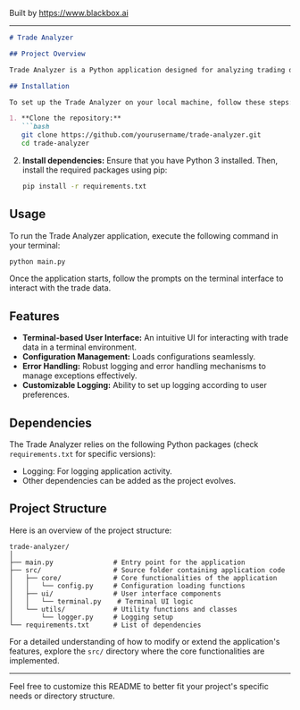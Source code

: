
Built by https://www.blackbox.ai

---

```markdown
# Trade Analyzer

## Project Overview

Trade Analyzer is a Python application designed for analyzing trading data. It provides a terminal-based user interface that allows users to load, view, and manipulate trade information conveniently. This project aims to simplify the process of trade analysis, making it accessible and efficient for traders and data analysts.

## Installation

To set up the Trade Analyzer on your local machine, follow these steps:

1. **Clone the repository:**
   ```bash
   git clone https://github.com/yourusername/trade-analyzer.git
   cd trade-analyzer
   ```

2. **Install dependencies:**
   Ensure that you have Python 3 installed. Then, install the required packages using pip:
   ```bash
   pip install -r requirements.txt
   ```

## Usage

To run the Trade Analyzer application, execute the following command in your terminal:

```bash
python main.py
```

Once the application starts, follow the prompts on the terminal interface to interact with the trade data.

## Features

- **Terminal-based User Interface:** An intuitive UI for interacting with trade data in a terminal environment.
- **Configuration Management:** Loads configurations seamlessly.
- **Error Handling:** Robust logging and error handling mechanisms to manage exceptions effectively.
- **Customizable Logging:** Ability to set up logging according to user preferences.

## Dependencies

The Trade Analyzer relies on the following Python packages (check `requirements.txt` for specific versions):

- Logging: For logging application activity.
- Other dependencies can be added as the project evolves.

## Project Structure

Here is an overview of the project structure:

```
trade-analyzer/
│
├── main.py               # Entry point for the application
├── src/                  # Source folder containing application code
│   ├── core/             # Core functionalities of the application
│   │   └── config.py     # Configuration loading functions
│   ├── ui/               # User interface components
│   │   └── terminal.py    # Terminal UI logic
│   └── utils/            # Utility functions and classes
│       └── logger.py     # Logging setup
└── requirements.txt      # List of dependencies
```

For a detailed understanding of how to modify or extend the application's features, explore the `src/` directory where the core functionalities are implemented.

---

Feel free to customize this README to better fit your project's specific needs or directory structure.
```